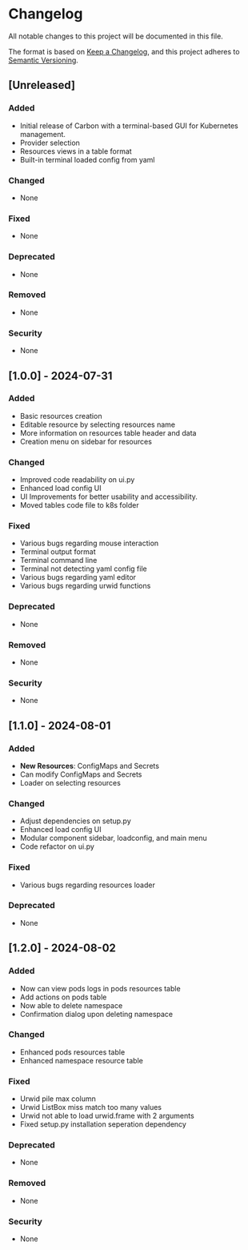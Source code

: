 # Changelog

All notable changes to this project will be documented in this file.

The format is based on [Keep a Changelog](https://keepachangelog.com/en/1.0.0/), and this project adheres to [Semantic Versioning](https://semver.org/spec/v2.0.0.html).

## [Unreleased]

### Added
- Initial release of Carbon with a terminal-based GUI for Kubernetes management.
- Provider selection 
- Resources views in a table format
- Built-in terminal loaded config from yaml

### Changed
- None

### Fixed
- None

### Deprecated
- None

### Removed
- None

### Security
- None

## [1.0.0] - 2024-07-31

### Added
- Basic resources creation 
- Editable resource by selecting resources name
- More information on resources table header and data
- Creation menu on sidebar for resources

### Changed
- Improved code readability on ui.py
- Enhanced load config UI
- UI Improvements for better usability and accessibility.
- Moved tables code file to k8s folder

### Fixed
- Various bugs regarding mouse interaction
- Terminal output format
- Terminal command line
- Terminal not detecting yaml config file 
- Various bugs regarding yaml editor
- Various bugs regarding urwid functions

### Deprecated
- None

### Removed
- None

### Security
- None

## [1.1.0] - 2024-08-01

### Added
- **New Resources**: ConfigMaps and Secrets
- Can modify ConfigMaps and Secrets
- Loader on selecting resources

### Changed
- Adjust dependencies on setup.py
- Enhanced load config UI
- Modular component sidebar, loadconfig, and main menu
- Code refactor on ui.py

### Fixed
- Various bugs regarding resources loader

### Deprecated
- None

## [1.2.0] - 2024-08-02

### Added
- Now can view pods logs in pods resources table
- Add actions on pods table
- Now able to delete namespace
- Confirmation dialog upon deleting namespace

### Changed
- Enhanced pods resources table
- Enhanced namespace resource table

### Fixed
- Urwid pile max column
- Urwid ListBox miss match too many values
- Urwid not able to load urwid.frame with 2 arguments
- Fixed setup.py installation seperation dependency

### Deprecated
- None

### Removed
- None

### Security
- None
